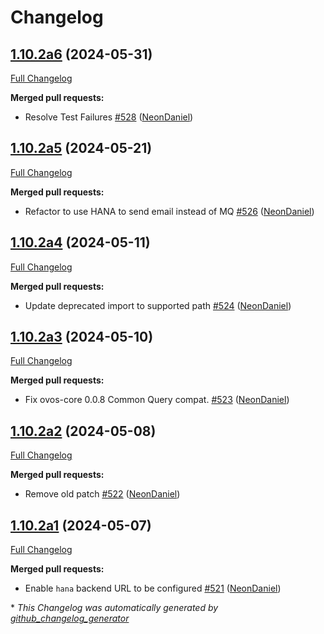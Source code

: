 # Changelog

## [1.10.2a6](https://github.com/NeonGeckoCom/neon-utils/tree/1.10.2a6) (2024-05-31)

[Full Changelog](https://github.com/NeonGeckoCom/neon-utils/compare/1.10.2a5...1.10.2a6)

**Merged pull requests:**

- Resolve Test Failures [\#528](https://github.com/NeonGeckoCom/neon-utils/pull/528) ([NeonDaniel](https://github.com/NeonDaniel))

## [1.10.2a5](https://github.com/NeonGeckoCom/neon-utils/tree/1.10.2a5) (2024-05-21)

[Full Changelog](https://github.com/NeonGeckoCom/neon-utils/compare/1.10.2a4...1.10.2a5)

**Merged pull requests:**

- Refactor to use HANA to send email instead of MQ [\#526](https://github.com/NeonGeckoCom/neon-utils/pull/526) ([NeonDaniel](https://github.com/NeonDaniel))

## [1.10.2a4](https://github.com/NeonGeckoCom/neon-utils/tree/1.10.2a4) (2024-05-11)

[Full Changelog](https://github.com/NeonGeckoCom/neon-utils/compare/1.10.2a3...1.10.2a4)

**Merged pull requests:**

- Update deprecated import to supported path [\#524](https://github.com/NeonGeckoCom/neon-utils/pull/524) ([NeonDaniel](https://github.com/NeonDaniel))

## [1.10.2a3](https://github.com/NeonGeckoCom/neon-utils/tree/1.10.2a3) (2024-05-10)

[Full Changelog](https://github.com/NeonGeckoCom/neon-utils/compare/1.10.2a2...1.10.2a3)

**Merged pull requests:**

- Fix ovos-core 0.0.8 Common Query compat. [\#523](https://github.com/NeonGeckoCom/neon-utils/pull/523) ([NeonDaniel](https://github.com/NeonDaniel))

## [1.10.2a2](https://github.com/NeonGeckoCom/neon-utils/tree/1.10.2a2) (2024-05-08)

[Full Changelog](https://github.com/NeonGeckoCom/neon-utils/compare/1.10.2a1...1.10.2a2)

**Merged pull requests:**

- Remove old patch [\#522](https://github.com/NeonGeckoCom/neon-utils/pull/522) ([NeonDaniel](https://github.com/NeonDaniel))

## [1.10.2a1](https://github.com/NeonGeckoCom/neon-utils/tree/1.10.2a1) (2024-05-07)

[Full Changelog](https://github.com/NeonGeckoCom/neon-utils/compare/1.10.1...1.10.2a1)

**Merged pull requests:**

- Enable `hana` backend URL to be configured [\#521](https://github.com/NeonGeckoCom/neon-utils/pull/521) ([NeonDaniel](https://github.com/NeonDaniel))



\* *This Changelog was automatically generated by [github_changelog_generator](https://github.com/github-changelog-generator/github-changelog-generator)*
